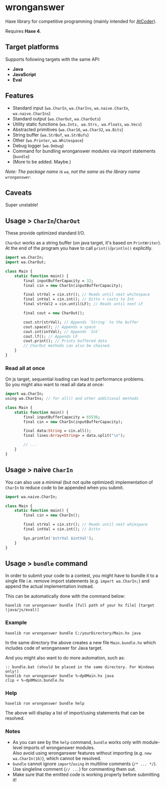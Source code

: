 # wronganswer

Haxe library for competitive programming (mainly intended for [AtCoder](https://atcoder.jp/)).

Requires **Haxe 4**.

## Target platforms

Supports following targets with the same API:

- **Java**
- **JavaScript**
- **Eval**

## Features

- Standard input (`wa.CharIn`, `wa.CharIns`, `wa.naive.CharIn`, `wa.naive.CharIns`)
- Standard output (`wa.CharOut`, `wa.CharOuts`)
- Utility static functions (`wa.Ints, wa.Strs, wa.Floats`, `wa.Vecs`)
- Abstracted primitives (`wa.Char16`, `wa.Char32`, `wa.Bits`)
- String buffer (`wa.StrBuf`, `wa.StrBufs`)
- Other (`wa.Printer`, `wa.Whitespace`)
- Debug logger (`wa.Debug`)
- Command for bundling wronganswer modules via import statements (`bundle`)
- (More to be added. Maybe.)

*Note: The package name is `wa`, not the same as the library name `wronganswer`.*

## Caveats

Super unstable!

## Usage > `CharIn`/`CharOut`

These provide optimized standard I/O.

`CharOut` works as a string buffer (on java target, it's based on `PrintWriter`).  
At the end of the program you have to call `print()`/`println()` explicitly.

```haxe
import wa.CharIn;
import wa.CharOut;

class Main {
	static function main() {
		final inputBufferCapacity = 32;
		final cin = new CharIn(inputBufferCapacity);

		final strVal = cin.str(); // Reads until next whitespace
		final intVal = cin.int(); // Ditto + casts to Int
		final strVal2 = cin.until(LF); // Reads until next LF

		final cout = new CharOut();

		cout.str(strVal); // Appends `String` to the buffer
		cout.space(); // Appends a space
		cout.int(intVal); // Appends `Int`
		cout.lf(); // Appends LF
		cout.print(); // Prints buffered data
		// CharOut methods can also be chained.
	}
}
```

### Read all at once

On js target, sequential loading can lead to performance problems.  
So you might also want to read all data at once:

```haxe
import wa.CharIn;
using wa.CharIns; // for all() and other additional methods

class Main {
	static function main() {
		final inputBufferCapacity = 65536;
		final cin = new CharIn(inputBufferCapacity);

		final data:String = cin.all();
		final lines:Array<String> = data.split("\n");

		// ...
	}
}
```

## Usage > naive `CharIn`

You can also use a minimal (but not quite optimized) implementation of `CharIn` to reduce code to be appended when you submit.

```haxe
import wa.naive.CharIn;

class Main {
	static function main() {
		final cin = new CharIn();

		final strVal = cin.str(); // Reads until next whiespace
		final intVal = cin.int(); // Ditto

		Sys.println('$strVal $intVal');
	}
}
```


## Usage > `bundle` command

In order to submit your code to a contest, you might have to bundle it to a single file i.e. remove import statements (e.g. `import wa.CharIn;`) and append the actual implementation instead.

This can be automatically done with the command below:

```
haxelib run wronganswer bundle [full path of your hx file] [target (java/js/eval)]
```

### Example

```
haxelib run wronganswer bundle C:/yourDirectory/Main.hx java
```

In the same directory the above creates a new file `Main.bundle.hx` which includes code of wronganswer for Java target.

And you might also want to do more automation, such as:

```Batchfile
:: bundle.bat (should be placed in the same directory. For Windows only!)
haxelib run wronganswer bundle %~dp0Main.hx java
clip < %~dp0Main.bundle.hx
```

### Help

```
haxelib run wronganswer bundle help
```

The above will display a list of import/using statements that can be resolved.

### Notes

- As you can see by the `help` command, `bundle` works only with module-level imports of wronganswer modules.  
Also avoid using wronganswer features without importing (e.g. `new wa.CharIn(16)`), which cannot be resolved.
- `bundle` cannot ignore `import`/`using` in multiline comments (`/* ... */`).  
Use singleline comment (`// ...`) for commenting them out.
- Make sure that the emitted code is working properly before submitting it!
